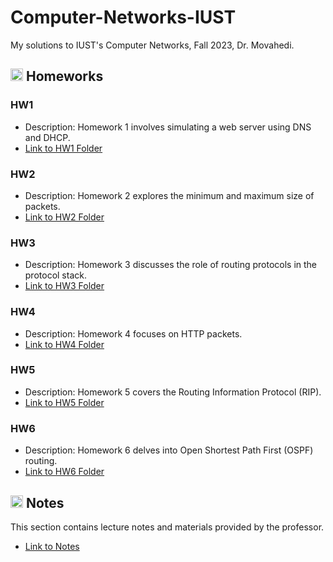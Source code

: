 # Computer-Networks-IUST
My solutions to IUST's Computer Networks, Fall 2023, Dr. Movahedi.

## <img width="20" height="20" src="https://img.icons8.com/ios/50/41b883/homework.png" alt="homework"/> Homeworks
### HW1
- Description: Homework 1 involves simulating a web server using DNS and DHCP.
- [Link to HW1 Folder](https://github.com/lelnazrezaeel/Computer-Networks-IUST/tree/main/Homeworks/HW1)

### HW2
- Description: Homework 2 explores the minimum and maximum size of packets.
- [Link to HW2 Folder](https://github.com/lelnazrezaeel/Computer-Networks-IUST/tree/main/Homeworks/HW2)

### HW3
- Description: Homework 3 discusses the role of routing protocols in the protocol stack.
- [Link to HW3 Folder](https://github.com/lelnazrezaeel/Computer-Networks-IUST/tree/main/Homeworks/HW3)

### HW4
- Description: Homework 4 focuses on HTTP packets.
- [Link to HW4 Folder](https://github.com/lelnazrezaeel/Computer-Networks-IUST/tree/main/Homeworks/HW4)

### HW5
- Description: Homework 5 covers the Routing Information Protocol (RIP).
- [Link to HW5 Folder](https://github.com/lelnazrezaeel/Computer-Networks-IUST/tree/main/Homeworks/HW5)

### HW6
- Description: Homework 6 delves into Open Shortest Path First (OSPF) routing.
- [Link to HW6 Folder](https://github.com/lelnazrezaeel/Computer-Networks-IUST/tree/main/Homeworks/HW6)

## <img width="20" height="20" src="https://img.icons8.com/external-smashingstocks-mixed-smashing-stocks/68/41b883/external-Notes-work-from-home-smashingstocks-mixed-smashing-stocks-2.png" alt="Notes"/> Notes
This section contains lecture notes and materials provided by the professor.
- [Link to Notes](https://github.com/lelnazrezaeel/omputer-Networks-IUST/tree/main/Notes)
